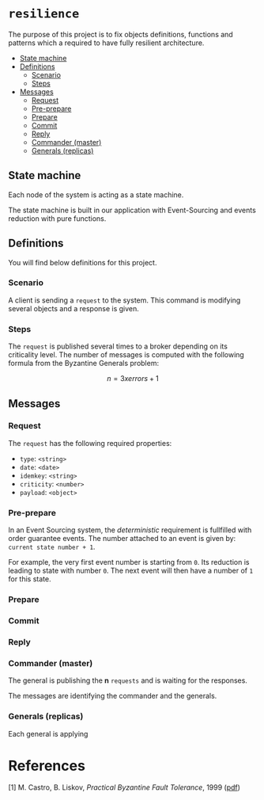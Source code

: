 # `resilience`

The purpose of this project is to fix objects definitions, functions and
patterns which a required to have fully resilient architecture.

<!-- TOC depthFrom:2 -->

- [State machine](#state-machine)
- [Definitions](#definitions)
  - [Scenario](#scenario)
  - [Steps](#steps)
- [Messages](#messages)
  - [Request](#request)
  - [Pre-prepare](#pre-prepare)
  - [Prepare](#prepare)
  - [Commit](#commit)
  - [Reply](#reply)
  - [Commander (master)](#commander-master)
  - [Generals (replicas)](#generals-replicas)

<!-- /TOC -->

## State machine

Each node of the system is acting as a state machine.

The state machine is built in our application with Event-Sourcing and events
reduction with pure functions.

## Definitions

You will find below definitions for this project.

### Scenario

A client is sending a `request` to the system. This command is modifying several
objects and a response is given.

### Steps

The `request` is published several times to a broker depending on its
criticality level. The number of messages is computed with the following
formula from the Byzantine Generals problem:

```math #byzantine
n = 3 x errors + 1
```

## Messages

### Request

The `request` has the following required properties:

- `type`: `<string>`
- `date`: `<date>`
- `idemkey`: `<string>`
- `criticity`: `<number>`
- `payload`: `<object>`

### Pre-prepare

In an Event Sourcing system, the *deterministic* requirement is fullfilled with
order guarantee events. The number attached to an event is given by:
`current state number + 1`.

For example, the very first event number is starting from `0`. Its reduction is
leading to state with number `0`. The next event will then have a number of
`1` for this state.

### Prepare

### Commit

### Reply

### Commander (master)

The general is publishing the **n** `requests` and is waiting for the responses.

The messages are identifying the commander and the generals.

### Generals (replicas)

Each general is applying

# References

[1] M. Castro, B. Liskov, *Practical Byzantine Fault Tolerance*, 1999 ([pdf](http://pmg.csail.mit.edu/papers/osdi99.pdf))
